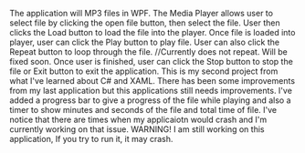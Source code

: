 The application will MP3 files in WPF.
The Media Player allows user to select file by clicking the open file button, then select the file. 
User then clicks the Load button to load the file into the player.
Once file is loaded into player, user can click the Play button to play file.
User can also click the Repeat button to loop through the file. //Currently does not repeat. Will be fixed soon.
Once user is finished, user can click the Stop button to stop the file or Exit button to exit the application.
This is my second project from what I've learned about C# and XAML.
There has been some improvements from my last application but this applications still needs improvements.
I've added a progress bar to give a progress of the file while playing and also a timer to show minutes and seconds of the file and total time of file.
I've notice that there are times when my applicaiotn would crash and I'm currently working on that issue.
WARNING! I am still working on this application, If you try to run it, it may crash.
